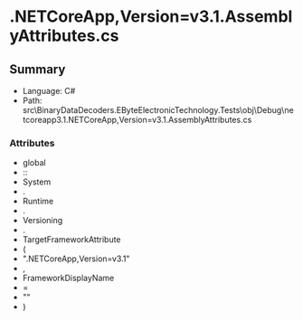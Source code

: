 ﻿# .NETCoreApp,Version=v3.1.AssemblyAttributes.cs

## Summary

* Language: C#
* Path: src\BinaryDataDecoders.EByteElectronicTechnology.Tests\obj\Debug\netcoreapp3.1\.NETCoreApp,Version=v3.1.AssemblyAttributes.cs

### Attributes

 - global
 - ::
 - System
 - .
 - Runtime
 - .
 - Versioning
 - .
 - TargetFrameworkAttribute
 - (
 - ".NETCoreApp,Version=v3.1"
 - ,
 - FrameworkDisplayName
 - =
 - ""
 - )

